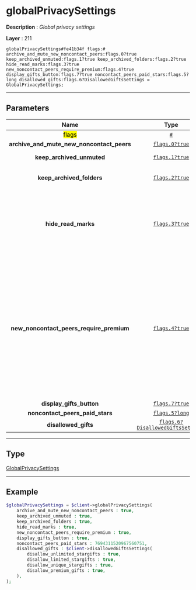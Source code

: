 # globalPrivacySettings

**Description** : *Global privacy settings*

**Layer** : 211

```tl
globalPrivacySettings#fe41b34f flags:# archive_and_mute_new_noncontact_peers:flags.0?true keep_archived_unmuted:flags.1?true keep_archived_folders:flags.2?true hide_read_marks:flags.3?true new_noncontact_peers_require_premium:flags.4?true display_gifts_button:flags.7?true noncontact_peers_paid_stars:flags.5?long disallowed_gifts:flags.6?DisallowedGiftsSettings = GlobalPrivacySettings;
```

---

## Parameters

| Name | Type | Description |
| :---: | :---: | :--- |
| <mark>flags</mark> | [`#`](type/#) | Flags, see TL conditional fields |
| **archive_and_mute_new_noncontact_peers** | [`flags.0?true`](type/true) | Whether to archive and mute new chats from non-contacts |
| **keep_archived_unmuted** | [`flags.1?true`](type/true) | Whether unmuted chats will be kept in the Archive chat list when they get a new message |
| **keep_archived_folders** | [`flags.2?true`](type/true) | Whether unmuted chats that are always included or pinned in a folder, will be kept in the Archive chat list when they get a new message. Ignored if keep_archived_unmuted is set |
| **hide_read_marks** | [`flags.3?true`](type/true) | If this flag is set, the inputPrivacyKeyStatusTimestamp key will also apply to the ability to use messages.getOutboxReadDate on messages sent to us. Meaning, users that cannot see our exact last online date due to the current value of the inputPrivacyKeyStatusTimestamp key will receive a 403 USER_PRIVACY_RESTRICTED error when invoking messages.getOutboxReadDate to fetch the exact read date of a message they sent to us. The userFull.read_dates_private flag will be set for users that have this flag enabled |
| **new_noncontact_peers_require_premium** | [`flags.4?true`](type/true) | If set, only users that have a premium account, are in our contact list, or already have a private chat with us can write to us; a 403 PRIVACY_PREMIUM_REQUIRED error will be emitted otherwise.  The userFull.contact_require_premium flag will be set for users that have this flag enabled.  To check whether we can write to a user with this flag enabled, if we haven't yet cached all the required information (for example we don't have the userFull or history of all users while displaying the chat list in the sharing UI) the users.getIsPremiumRequiredToContact method may be invoked, passing the list of users currently visible in the UI, returning a list of booleans that directly specify whether we can or cannot write to each user. This option may be enabled by both non-Premium and Premium users only if the new_noncontact_peers_require_premium_without_ownpremium client configuration flag » is equal to true, otherwise it may be enabled only by Premium users and non-Premium users will receive a PREMIUM_ACCOUNT_REQUIRED error when trying to enable this flag |
| **display_gifts_button** | [`flags.7?true`](type/true) | NOTHING |
| **noncontact_peers_paid_stars** | [`flags.5?long`](type/long) | NOTHING |
| **disallowed_gifts** | [`flags.6?DisallowedGiftsSettings`](type/DisallowedGiftsSettings) | NOTHING |

---

## Type

[GlobalPrivacySettings](type/GlobalPrivacySettings)

---

## Example

```php
$globalPrivacySettings = $client->globalPrivacySettings(
	archive_and_mute_new_noncontact_peers : true,
	keep_archived_unmuted : true,
	keep_archived_folders : true,
	hide_read_marks : true,
	new_noncontact_peers_require_premium : true,
	display_gifts_button : true,
	noncontact_peers_paid_stars : 7694311520967560751,
	disallowed_gifts : $client->disallowedGiftsSettings(
		disallow_unlimited_stargifts : true,
		disallow_limited_stargifts : true,
		disallow_unique_stargifts : true,
		disallow_premium_gifts : true,
	),
);
```